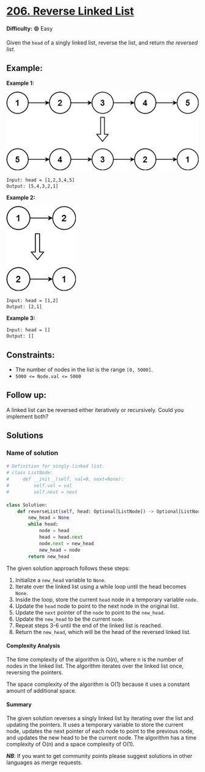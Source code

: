 # [206. Reverse Linked List](https://leetcode.com/problems/reverse-linked-list/)

**Difficulty:** 🟢 Easy

Given the `head` of a singly linked list, reverse the list, and return *the reversed list*.

## Example:

**Example 1:**

![045_01.jpg](./resources/045_01.jpg)

```
Input: head = [1,2,3,4,5]
Output: [5,4,3,2,1]

```

**Example 2:**

![045_02.jpg](./resources/045_02.jpg)

```
Input: head = [1,2]
Output: [2,1]

```

**Example 3:**

```
Input: head = []
Output: []

```

## Constraints:

- The number of nodes in the list is the range `[0, 5000]`.
- `5000 <= Node.val <= 5000`


## Follow up:

A linked list can be reversed either iteratively or recursively. Could you implement both?


## Solutions

### Name of solution 

```python
# Definition for singly-linked list.
# class ListNode:
#     def __init__(self, val=0, next=None):
#         self.val = val
#         self.next = next

class Solution:
    def reverseList(self, head: Optional[ListNode]) -> Optional[ListNode]:
        new_head = None
        while head:
            node = head
            head = head.next
            node.next = new_head
            new_head = node
        return new_head
```

The given solution approach follows these steps:
1. Initialize a `new_head` variable to `None`.
2. Iterate over the linked list using a while loop until the head becomes `None`.
3. Inside the loop, store the current `head` node in a temporary variable `node`.
4. Update the `head` node to point to the next node in the original list.
5. Update the `next` pointer of the `node` to point to the `new_head`.
6. Update the `new_head` to be the current `node`.
7. Repeat steps 3-6 until the end of the linked list is reached.
8. Return the `new_head`, which will be the head of the reversed linked list.

#### Complexity Analysis

The time complexity of the algorithm is O(n), where n is the number of nodes in the linked list. The algorithm iterates over the linked list once, reversing the pointers.

The space complexity of the algorithm is O(1) because it uses a constant amount of additional space.

#### Summary

The given solution reverses a singly linked list by iterating over the list and updating the pointers. It uses a temporary variable to store the current node, updates the next pointer of each node to point to the previous node, and updates the new head to be the current node. The algorithm has a time complexity of O(n) and a space complexity of O(1).

***NB***: If you want to get community points please suggest solutions in other languages as merge requests.
